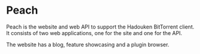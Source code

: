 Peach
=====

Peach is the website and web API to support the Hadouken BitTorrent client. It
consists of two web applications, one for the site and one for the API.

The website has a blog, feature showcasing and a plugin browser.